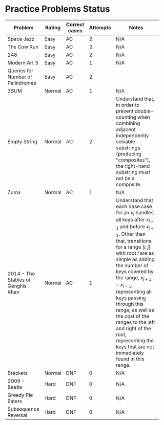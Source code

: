 # Practice Problems Status
Problem|Rating|Correct cases|Attempts|Notes
-|-|-|-|-
Space Jazz|Easy|AC|2|N/A
The Cow Run|Easy|AC|2|N/A
248|Easy|AC|2|N/A
Modern Art 3|Easy|AC|1|N/A
Queries for Number of Palindromes|Easy|AC|2
3SUM|Normal|AC|1|N/A
Empty String|Normal|AC|2|Understand that, in order to prevent double-counting when combining adjacent independently solvable substrings (producing "composites"), the right-hand substring *must* not be a composite.
Zuma|Normal|AC|1|N/A
2014 - The Stables of Genghis Khan|Normal|AC|1|Understand that each base case for an $x _ i$ handles all keys after $x _ {i - 1}$ and before $x _ {i + 1}$. Other than that, transitions for a range $[i, j]$ with root $l$ are as simple as adding the number of keys covered by the range, $x _ {j + 1} - x _ {i - 1}$, representing all keys passing through this range, as well as the cost of the ranges to the left and right of the root, representing the keys that are not immediately found in this range.
Brackets|Normal|DNF|0|N/A
2009 - Beetle|Hard|DNF|0|N/A
Greedy Pie Eaters|Hard|DNF|0|N/A
Subsequence Reversal|Hard|DNF|0|N/A